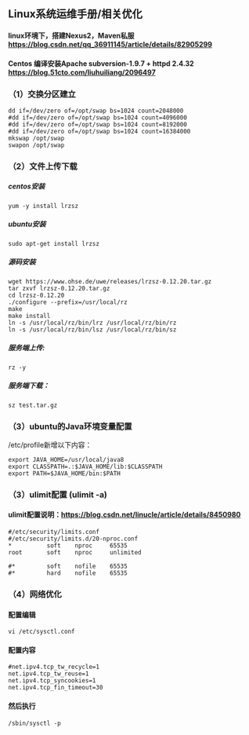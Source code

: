 
## Linux系统运维手册/相关优化

#### linux环境下，搭建Nexus2，Maven私服 https://blog.csdn.net/qq_36911145/article/details/82905299
#### Centos 编译安装Apache subversion-1.9.7 + httpd 2.4.32 https://blog.51cto.com/liuhuiliang/2096497

### （1）交换分区建立
```
dd if=/dev/zero of=/opt/swap bs=1024 count=2048000 
#dd if=/dev/zero of=/opt/swap bs=1024 count=4096000 
#dd if=/dev/zero of=/opt/swap bs=1024 count=8192000 
#dd if=/dev/zero of=/opt/swap bs=1024 count=16384000
mkswap /opt/swap
swapon /opt/swap
```

### （2）文件上传下载
##### centos安装
`yum -y install lrzsz`

##### ubuntu安装
`sudo apt-get install lrzsz`

##### 源码安装
```
wget https://www.ohse.de/uwe/releases/lrzsz-0.12.20.tar.gz
tar zxvf lrzsz-0.12.20.tar.gz
cd lrzsz-0.12.20
./configure --prefix=/usr/local/rz
make
make install
ln -s /usr/local/rz/bin/lrz /usr/local/rz/bin/rz
ln -s /usr/local/rz/bin/lsz /usr/local/rz/bin/sz
```

##### 服务端上传:
`rz -y`
##### 服务端下载：
`sz test.tar.gz`

### （3）ubuntu的Java环境变量配置
/etc/profile新增以下内容：
```
export JAVA_HOME=/usr/local/java8
export CLASSPATH=.:$JAVA_HOME/lib:$CLASSPATH
export PATH=$JAVA_HOME/bin:$PATH
```

### （3）ulimit配置 (ulimit -a)
#### ulimit配置说明：https://blog.csdn.net/linucle/article/details/8450980
```
#/etc/security/limits.conf
#/etc/security/limits.d/20-nproc.conf
*          soft    nproc     65535
root       soft    nproc     unlimited

#*         soft    nofile    65535
#*         hard    nofile    65535
```

### （4）网络优化
#### 配置编辑
`vi /etc/sysctl.conf`
####  配置内容
```
#net.ipv4.tcp_tw_recycle=1
net.ipv4.tcp_tw_reuse=1
net.ipv4.tcp_syncookies=1
net.ipv4.tcp_fin_timeout=30
```
#### 然后执行
`/sbin/sysctl -p`
